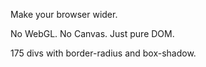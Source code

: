 <div id="welcome">
    <p id="browserWidthNotice">
        Make your browser wider.
    </p>
    <p>
        No WebGL. No Canvas. Just pure DOM.
    </p>
    <p>
        <span id="count">175</span> divs with border-radius and box-shadow.
    </p>
</div>
<div id="container"></div>
<script src="https://cdnjs.cloudflare.com/ajax/libs/jquery/3.2.1/jquery.min.js"></script>
<scrript src="https://cdnjs.cloudflare.com/ajax/libs/velocity/1.5.0/velocity.min.js" type="text/javascript"></script>
<script>
/*****************
        Summary
*****************/

/* Watch the codecast to learn how this demo was made: https://www.youtube.com/watch?v=MDLiVB6g2NY&hd=1 */

/* This demo serves two purposes:
    1) Act as Velocity's primary visual test (in addition to the unit and load tests).
    2) Demonstrate all of Velocity's features.
    3) Demonstrate the performance capabilties of the DOM; WebGL and Canvas are not used in this demo.
*/

/* Intended demo behavior: 
    1) A message box fades out.
    2) Dots are randomly assigned coordinates and opacities then translated and increased in opacity. This animation is then reversed.
    3) Meanwhile, the dots' container has its perspective, rotateZ, and opacity animated in a loop with a delay.
    4) Once the dot animation is complete, the message box fades back in.
*/

/*********************
    Device Detection
*********************/

var isWebkit = /Webkit/i.test(navigator.userAgent),
    isChrome = /Chrome/i.test(navigator.userAgent),
    isMobile = !!("ontouchstart" in window),
    isAndroid = /Android/i.test(navigator.userAgent),
    isIE = document.documentMode;

/******************
    Redirection
******************/

if (isMobile && isAndroid && !isChrome) {
    alert("Although Velocity.js works on all mobile browsers, this 3D demo is for iOS devices or Android devices running Chrome only. Redirecting you to Velocity's documentation.");
    window.location = "index.html";
}

/***************
    Helpers
***************/

/* Randomly generate an integer between two numbers. */
function r (min, max) {
    return Math.floor(Math.random() * (max - min + 1)) + min;
}

/* Override the default easing type with something a bit more jazzy. */
$.Velocity.defaults.easing = "easeInOutsine";

/*******************
    Dot Creation
*******************/

/* Differentiate dot counts based on roughly-guestimated device and browser capabilities. */ 
var dotsCount,
    dotsHtml = "",
    $count = $("#count"),
    $dots;

if (window.location.hash) {
    dotsCount = window.location.hash.slice(1);
} else {
    dotsCount = isMobile ? (isAndroid ? 40 : 60) : (isChrome ? 175 : 125);
}

for (var i = 0; i < dotsCount; i++) {
    dotsHtml += "<div class='dot'></div>";
}

$dots = $(dotsHtml);

$count.html(dotsCount);

/*************
    Setup
*************/

var $container = $("#container"),
    $browserWidthNotice = $("#browserWidthNotice"),
    $welcome = $("#welcome");

var screenWidth = window.screen.availWidth,
    screenHeight = window.screen.availHeight,
    chromeHeight = screenHeight - (document.documentElement.clientHeight || screenHeight);

var translateZMin = -725,
    translateZMax = 600;

var containerAnimationMap = {
        perspective: [ 215, 50 ],
        opacity: [ 0.90, 0.55 ]
    };

/* IE10+ produce odd glitching issues when you rotateZ on a parent element subjected to 3D transforms. */
if (!isIE) {
    containerAnimationMap.rotateZ = [ 5, 0 ];
}

/* Ensure the user is full-screened; this demo's translations are relative to screen width, not window width. */
if ((document.documentElement.clientWidth / screenWidth) < 0.80) {
    $browserWidthNotice.show();
}

/*****************
    Animation
*****************/

/* Fade out the welcome message. */
$welcome.velocity({ opacity: [ 0, 0.65 ] }, { display: "none", delay: 3500, duration: 1100 });

/* Animate the dots' container. */
$container
    .css("perspective-origin", screenWidth/2 + "px " + ((screenHeight * 0.45) - chromeHeight) + "px")
    .velocity(containerAnimationMap, { duration: 800, loop: 1, delay: 3250 });

/* Special visual enhancement for WebKit browsers, which are faster at box-shadow manipulation. */
if (isWebkit) {
    $dots.css("boxShadow", "0px 0px 4px 0px #4bc2f1");
}

/* Animate the dots. */
$dots
    .velocity({ 
        translateX: [ 
            function() { return "+=" + r(-screenWidth/2.5, screenWidth/2.5) },
            function() { return r(0, screenWidth) }
        ],
        translateY: [
            function() { return "+=" + r(-screenHeight/2.75, screenHeight/2.75) },
            function() { return r(0, screenHeight) }
        ],
        translateZ: [
            function() { return "+=" + r(translateZMin, translateZMax) },
            function() { return r(translateZMin, translateZMax) }
        ],
        opacity: [ 
            function() { return Math.random() },
            function() { return Math.random() + 0.1 }
        ]
    }, { duration: 6000 })
    .velocity("reverse", { easing: "easeOutQuad" })
    .velocity({ opacity: 0 }, { duration: 2000, complete: function() { 
        $welcome
            .html("<a href='https://www.youtube.com/watch?v=MDLiVB6g2NY&hd=1'>Watch the making of this demo.</a><br /><br />Go create something amazing.<br />Sincerely, <a href='http://twitter.com/shapiro'>@Shapiro</a>")
            .velocity({ opacity: 0.75 }, { duration: 3500, display: "block" })
            .find("*").add($welcome).css("pointer-events", "auto");
        }
    })
    .appendTo($container);
</script>